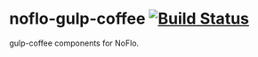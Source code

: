 # noflo-gulp-coffee [![Build Status](https://secure.travis-ci.org/paulyoung/noflo-gulp-coffee.png?branch=master)](http://travis-ci.org/paulyoung/noflo-gulp-coffee)

gulp-coffee components for NoFlo.
